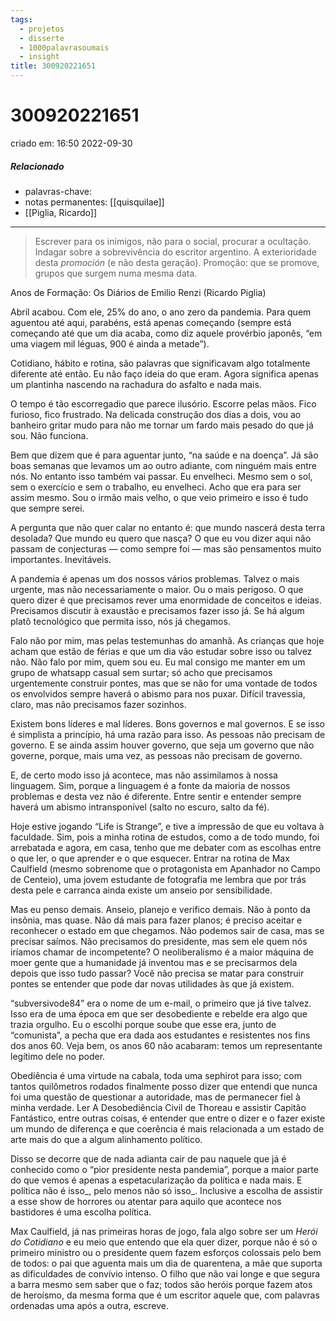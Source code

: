 ```yaml
---
tags:
  - projetos
  - disserte
  - 1000palavrasoumais
  - insight
title: 300920221651
---
```

# 300920221651
criado em: 16:50 2022-09-30

##### Relacionado
- palavras-chave: 
- notas permanentes: [[quisquilae]]
- [[Piglia, Ricardo]]

---
 >Escrever para os inimigos, não para o social, procurar a ocultação. Indagar sobre a sobrevivência do escritor argentino. A exterioridade desta _promoción_ (e não desta geração). Promoção: que se promove, grupos que surgem numa mesma data.

Anos de Formação: Os Diários de Emilio Renzi (Ricardo Piglia)

Abril acabou. Com ele, 25% do ano, o ano zero da pandemia. Para quem aguentou até aqui, parabéns, está apenas começando (sempre está começando até que um dia acaba, como diz aquele provérbio japonês, “em uma viagem mil léguas, 900 é ainda a metade”).

Cotidiano, hábito e rotina, são palavras que significavam algo totalmente diferente até então. Eu não faço ideia do que eram. Agora significa apenas um plantinha nascendo na rachadura do asfalto e nada mais.

O tempo é tão escorregadio que parece ilusório. Escorre pelas mãos. Fico furioso, fico frustrado. Na delicada construção dos dias a dois, vou ao banheiro gritar mudo para não me tornar um fardo mais pesado do que já sou. Não funciona.

Bem que dizem que é para aguentar junto, “na saúde e na doença”. Já são boas semanas que levamos um ao outro adiante, com ninguém mais entre nós. No entanto isso também vai passar. Eu envelheci. Mesmo sem o sol, sem o exercício e sem o trabalho, eu envelheci. Acho que era para ser assim mesmo. Sou o irmão mais velho, o que veio primeiro e isso é tudo que sempre serei.

A pergunta que não quer calar no entanto é: que mundo nascerá desta terra desolada? Que mundo eu quero que nasça? O que eu vou dizer aqui não passam de conjecturas — como sempre foi — mas são pensamentos muito importantes. Inevitáveis.

A pandemia é apenas um dos nossos vários problemas. Talvez o mais urgente, mas não necessariamente o maior. Ou o mais perigoso. O que quero dizer é que precisamos rever uma enormidade de conceitos e ideias. Precisamos discutir à exaustão e precisamos fazer isso já. Se há algum platô tecnológico que permita isso, nós já chegamos.

Falo não por mim, mas pelas testemunhas do amanhã. As crianças que hoje acham que estão de férias e que um dia vão estudar sobre isso ou talvez não. Não falo por mim, quem sou eu. Eu mal consigo me manter em um grupo de whatsapp casual sem surtar; só acho que precisamos urgentemente construir pontes, mas que se não for uma vontade de todos os envolvidos sempre haverá o abismo para nos puxar. Difícil travessia, claro, mas não precisamos fazer sozinhos.

Existem bons líderes e mal líderes. Bons governos e mal governos. E se isso é simplista a princípio, há uma razão para isso. As pessoas não precisam de governo. E se ainda assim houver governo, que seja um governo que não governe, porque, mais uma vez, as pessoas não precisam de governo.

E, de certo modo isso já acontece, mas não assimilamos à nossa linguagem. Sim, porque a linguagem é a fonte da maioria de nossos problemas e desta vez não é diferente. Entre sentir e entender sempre haverá um abismo intransponível (salto no escuro, salto da fé).

Hoje estive jogando “Life is Strange”, e tive a impressão de que eu voltava à faculdade. Sim, pois a minha rotina de estudos, como a de todo mundo, foi arrebatada e agora, em casa, tenho que me debater com as escolhas entre o que ler, o que aprender e o que esquecer. Entrar na rotina de Max Caulfield (mesmo sobrenome que o protagonista em Apanhador no Campo de Centeio), uma jovem estudante de fotografia me lembra que por trás desta pele e carranca ainda existe um anseio por sensibilidade.

Mas eu penso demais. Anseio, planejo e verifico demais. Não à ponto da insônia, mas quase. Não dá mais para fazer planos; é preciso aceitar e reconhecer o estado em que chegamos. Não podemos sair de casa, mas se precisar saímos. Não precisamos do presidente, mas sem ele quem nós iríamos chamar de incompetente? O neoliberalismo é a maior máquina de moer gente que a humanidade já inventou mas e se precisarmos dela depois que isso tudo passar? Você não precisa se matar para construir pontes se entender que pode dar novas utilidades às que já existem.

“subversivode84” era o nome de um e-mail, o primeiro que já tive talvez. Isso era de uma época em que ser desobediente e rebelde era algo que trazia orgulho. Eu o escolhi porque soube que esse era, junto de “comunista”, a pecha que era dada aos estudantes e resistentes nos fins dos anos 60. Veja bem, os anos 60 não acabaram: temos um representante legítimo dele no poder.

Obediência é uma virtude na cabala, toda uma sephirot para isso; com tantos quilômetros rodados finalmente posso dizer que entendi que nunca foi uma questão de questionar a autoridade, mas de permanecer fiel à minha verdade. Ler A Desobediência Civil de Thoreau e assistir Capitão Fantástico, entre outras coisas, é entender que entre o dizer e o fazer existe um mundo de diferença e que coerência é mais relacionada a um estado de arte mais do que a algum alinhamento político.

Disso se decorre que de nada adianta cair de pau naquele que já é conhecido como o “pior presidente nesta pandemia”, porque a maior parte do que vemos é apenas a espetacularização da política e nada mais. E política não é isso_, pelo menos não só isso_. Inclusive a escolha de assistir a esse show de horrores ou atentar para aquilo que acontece nos bastidores é uma escolha política.

Max Caulfield, já nas primeiras horas de jogo, fala algo sobre ser um _Herói do Cotidiano_ e eu meio que entendo que ela quer dizer, porque não é só o primeiro ministro ou o presidente quem fazem esforços colossais pelo bem de todos: o pai que aguenta mais um dia de quarentena, a mãe que suporta as dificuldades de convívio intenso. O filho que não vai longe e que segura a barra mesmo sem saber que o faz; todos são heróis porque fazem atos de heroísmo, da mesma forma que é um escritor aquele que, com palavras ordenadas uma após a outra, escreve.
